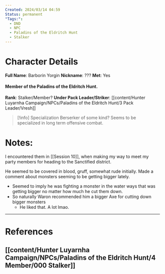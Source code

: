 ```yaml
---
Created: 2024/03/14 04:59
Status: permanent
"Tags:":
  - DND
  - NPC
  - Paladins of the Eldritch Hunt
  - Stalker
---
```

# Character Details
**Full Name**: Barborin Yorgin
**Nickname**: ???
**Met**: Yes
#### Member of the Paladins of the Eldritch Hunt.
**Rank**: Stalker/Member?
**Under Pack Leader/Striker**: [[content/Hunter Luyarnha Campaign/NPCs/Paladins of the Eldritch Hunt/3 Pack Leader/Vresh]]

> [!info] Specialization
Berserker of some kind? Seems to be specialized in long term offensive combat.

# Notes:
I encountered them in [[Session 10]], when making my way to meet my party members for heading to the Sanctified district.

He seemed to be covered in blood, gruff, somewhat rude initially. Made a comment about monsters seeming to be getting bigger lately.
- Seemed to imply he was fighting a monster in the water ways that was getting bigger no matter how much he cut them down.
- So naturally Waron recommended him a bigger Axe for cutting down bigger monsters 
	- He liked that. A lot lmao.



---
# References
## [[content/Hunter Luyarnha Campaign/NPCs/Paladins of the Eldritch Hunt/4 Member/000 Stalker]]